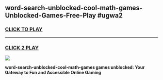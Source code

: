 
## word-search-unblocked-cool-math-games-Unblocked-Games-Free-Play #ugwa2
<h3>
<a href="https://us.freeplayer.one?title=word-search-unblocked-cool-math-games&ref=9M">CLICK TO PLAY</a></h3>
<hr>

<h3>
<a href="https://us.freeplayer.one?title=word-search-unblocked-cool-math-games&ref=9M">CLICK 2 PLAY</a>
  
</h3>

<a href="https://us.freeplayer.one?title=word-search-unblocked-cool-math-games&ref=9M"><img src="https://clearcache.store/games.png"></a>


**word-search-unblocked-cool-math-games games unblocked: Your Gateway to Fun and Accessible Online Gaming**
